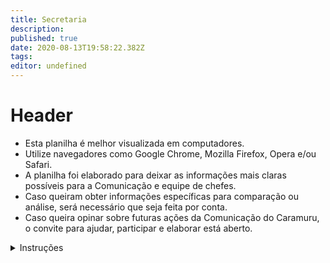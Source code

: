 ```yaml
---
title: Secretaria
description: 
published: true
date: 2020-08-13T19:58:22.382Z
tags: 
editor: undefined
---
```


# Header
- Esta planilha é melhor visualizada em computadores.
- Utilize navegadores como Google Chrome, Mozilla Firefox, Opera e/ou Safari.
- A planilha foi elaborado para deixar as informações mais claras possíveis para a Comunicação e equipe de chefes.
- Caso queiram obter informações específicas para comparação ou análise, será necessário que seja feita por conta.
- Caso queira opinar sobre futuras ações da Comunicação do Caramuru, o convite para ajudar, participar e elaborar está aberto.



<details>
  <summary>Instruções</summary>
    <li>Esta planilha é melhor visualizada em computadores.</li>
    <li>Utilize navegadores como Google Chrome, Mozilla Firefox, Opera e/ou Safari.</li>
<li>A planilha foi elaborado para deixar as informações mais claras possíveis para a Comunicação e equipe de chefes.</li>
<li>Caso queiram obter informações específicas para comparação ou análise, será necessário que seja feita por conta.</li>
<li>Caso queira opinar sobre futuras ações da Comunicação do Caramuru, o convite para ajudar, participar e elaborar está aberto.</li>
</details>